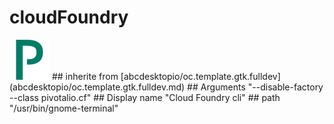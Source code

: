# cloudFoundry
<img src='icons/pivotalio-icon.svg' height='64px' width='64px'>
## inherite from
[abcdesktopio/oc.template.gtk.fulldev](abcdesktopio/oc.template.gtk.fulldev.md)
## Arguments
"--disable-factory --class pivotalio.cf"
## Display name
"Cloud Foundry cli"
## path
"/usr/bin/gnome-terminal"
